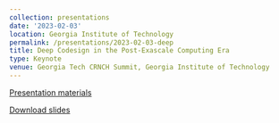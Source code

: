 ```yaml
---
collection: presentations
date: '2023-02-03'
location: Georgia Institute of Technology
permalink: /presentations/2023-02-03-deep
title: Deep Codesign in the Post-Exascale Computing Era
type: Keynote
venue: Georgia Tech CRNCH Summit, Georgia Institute of Technology
---
```


[Presentation materials](https://sites.gatech.edu/crnch/crnch-summit/)

[Download slides](https://github.com/gt-crnch/crnch-summit-2023/blob/main/presenter_slides/Thursday_02_02_23/01_jeff_vetter_deep_codesign_post_exascale_crnch_summit_2023.pdf)

